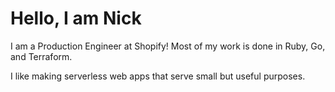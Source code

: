 # Hello, I am Nick

I am a Production Engineer at Shopify! Most of my work is done in Ruby, Go, and Terraform.

I like making serverless web apps that serve small but useful purposes.
